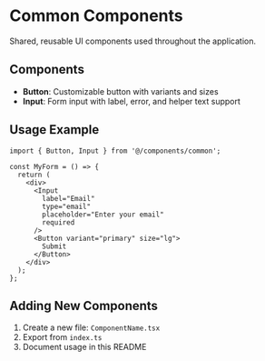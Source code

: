 # Common Components

Shared, reusable UI components used throughout the application.

## Components

- **Button**: Customizable button with variants and sizes
- **Input**: Form input with label, error, and helper text support

## Usage Example

```tsx
import { Button, Input } from '@/components/common';

const MyForm = () => {
  return (
    <div>
      <Input 
        label="Email" 
        type="email" 
        placeholder="Enter your email"
        required
      />
      <Button variant="primary" size="lg">
        Submit
      </Button>
    </div>
  );
};
```

## Adding New Components

1. Create a new file: `ComponentName.tsx`
2. Export from `index.ts`
3. Document usage in this README
